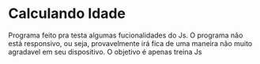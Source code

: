 # Calculando Idade

Programa feito pra testa algumas fucionalidades do Js. O programa não está responsivo, ou seja, provavelmente irá fica de uma maneira não muito agradavel em seu dispositivo. O objetivo é apenas treina Js 
